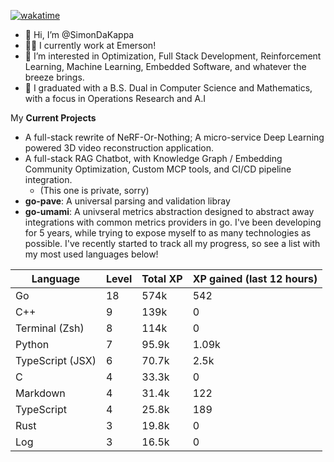 
[![wakatime](https://wakatime.com/badge/user/50e6c678-94a9-4739-af51-360aeb113c51.svg)](https://wakatime.com/@50e6c678-94a9-4739-af51-360aeb113c51)

- 👋 Hi, I’m @SimonDaKappa
- 🧑‍💼 I currently work at Emerson!
- 👀 I’m interested in Optimization, Full Stack Development, Reinforcement Learning, Machine Learning, Embedded Software, and whatever the breeze brings.
- 🌱 I graduated with a B.S. Dual in Computer Science and Mathematics, with a focus in Operations Research and A.I

My **Current Projects** 
- A full-stack rewrite of NeRF-Or-Nothing; A micro-service Deep Learning powered 3D video reconstruction application.
- A full-stack RAG Chatbot, with Knowledge Graph / Embedding Community Optimization, Custom MCP tools, and CI/CD pipeline integration.
  - (This one is private, sorry)
- **go-pave**: A universal parsing and validation libray
- **go-umami**: A univseral metrics abstraction designed to abstract away integrations with common metrics providers in go.
I've been developing for 5 years, while trying to expose myself to as many technologies as possible. I've recently started to track all my progress, so see
a list with my most used languages below!

| Language | Level | Total XP | XP gained (last 12 hours) |
| --- | --- | --- | --- |
| Go | 18 | 574k | 542 |
| C++ | 9 | 139k | 0 |
| Terminal (Zsh) | 8 | 114k | 0 |
| Python | 7 | 95.9k | 1.09k |
| TypeScript (JSX) | 6 | 70.7k | 2.5k |
| C | 4 | 33.3k | 0 |
| Markdown | 4 | 31.4k | 122 |
| TypeScript | 4 | 25.8k | 189 |
| Rust | 3 | 19.8k | 0 |
| Log | 3 | 16.5k | 0 |